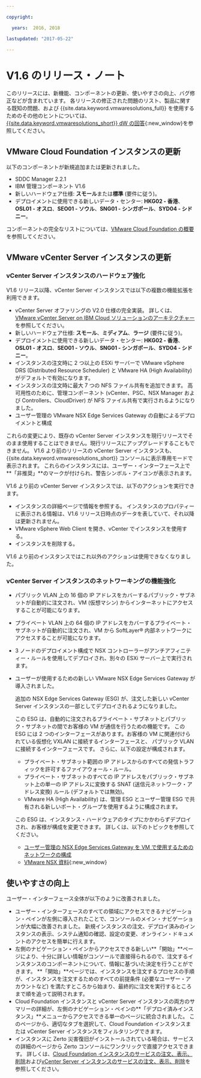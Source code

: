 ```yaml
---

copyright:

  years:  2016, 2018

lastupdated: "2017-05-22"

---
```


# V1.6 のリリース・ノート

このリリースには、新機能、コンポーネントの更新、使いやすさの向上、バグ修正などが含まれています。 各リリースの修正された問題のリスト、製品に関する既知の問題、および {{site.data.keyword.vmwaresolutions_full}} を使用するためのその他のヒントについては、[{{site.data.keyword.vmwaresolutions_short}} dW の回答](https://developer.ibm.com/answers/topics/cloudvmw/){:new_window}を参照してください。

## VMware Cloud Foundation インスタンスの更新

以下のコンポーネントが新規追加または更新されました。

*  SDDC Manager 2.2.1
*  IBM 管理コンポーネント V1.6
*  新しいハードウェア仕様: **スモール**または**標準** (要件に従う)。
*  デプロイメントに使用できる新しいデータ・センター: **HKG02 - 香港**、**OSL01 - オスロ**、**SEO01 - ソウル**、**SNG01 - シンガポール**、**SYD04 - シドニー**。

コンポーネントの完全なリストについては、[VMware Cloud Foundation の概要](../sddc/sd_cloudfoundationoverview.html)を参照してください。

## VMware vCenter Server インスタンスの更新

### vCenter Server インスタンスのハードウェア強化

V1.6 リリース以降、vCenter Server インスタンスでは以下の複数の機能拡張を利用できます。

*  vCenter Server オファリングの V2.0 仕様の完全実装。 詳しくは、[VMware vCenter Server on IBM Cloud ソリューションのアーキテクチャー](https://www.ibm.com/devops/method/content/architecture/virtualizationArchitecture#2_0)を参照してください。
*  新しいハードウェア仕様: **スモール**、**ミディアム**、**ラージ** (要件に従う)。
*  デプロイメントに使用できる新しいデータ・センター: **HKG02 - 香港**、**OSL01 - オスロ**、**SEO01 - ソウル**、**SNG01 - シンガポール**、**SYD04 - シドニー**。
*  インスタンスの注文時に 2 つ以上の ESXi サーバーで VMware vSphere DRS (Distributed Resource Scheduler) と VMware HA (High Availability) がデフォルトで有効になります。
*  インスタンスの注文時に最大 7 つの NFS ファイル共有を追加できます。 高可用性のために、管理コンポーネント (vCenter、PSC、NSX Manager および Controllers、CloudDriver) が NFS ファイル共有で実行されるようになりました。
*  ユーザー管理の VMware NSX Edge Services Gateway の自動によるデプロイメントと構成

これらの変更により、既存の vCenter Server インスタンスを現行リリースでそのまま使用することはできません。現行リリースにアップグレードすることもできません。 V1.6 より前のリリースの vCenter Server インスタンスも、{{site.data.keyword.vmwaresolutions_short}} コンソールに表示専用モードで表示されます。 これらのインスタンスには、ユーザー・インターフェース上で**「非推奨」**のマークが付けられ、警告シンボル・アイコンが表示されます。

V1.6 より前の vCenter Server インスタンスでは、以下のアクションを実行できます。

*  インスタンスの詳細ページで情報を参照する。 インスタンスのプロパティーに表示される情報は、V1.6 リリース日時点のデータを表していて、それ以降は更新されません。
*  VMware vSphere Web Client を開き、vCenter でインスタンスを使用する。
*  インスタンスを削除する。

V1.6 より前のインスタンスではこれ以外のアクションは使用できなくなりました。

### vCenter Server インスタンスのネットワーキングの機能強化

*  パブリック VLAN 上の 16 個の IP アドレスをカバーするパブリック・サブネットが自動的に注文され、VM (仮想マシン) からインターネットにアクセスすることが可能になります。
*  プライベート VLAN 上の 64 個の IP アドレスをカバーするプライベート・サブネットが自動的に注文され、VM から SoftLayer® 内部ネットワークにアクセスすることが可能になります。
*  3 ノードのデプロイメント構成で NSX コントローラーがアンチアフィニティー・ルールを使用してデプロイされ、別々の ESXi サーバー上で実行されます。
*  ユーザーが使用するための新しい VMware NSX Edge Services Gateway が導入されました。

   追加の NSX Edge Services Gateway (ESG) が、注文した新しい vCenter Server インスタンスの一部としてデプロイされるようになりました。

   この ESG は、自動的に注文されるプライベート・サブネットとパブリック・サブネットの間でお客様の VM が通信を行うための機能です。
   この ESG には  2 つのインターフェースがあります。お客様の VM に関連付けられている仮想化 VXLAN に接続するインターフェースと、
   パブリック VLAN に接続するインターフェースです。 さらに、以下の設定が構成されます。
   *  プライベート・サブネット範囲の IP アドレスからのすべての発信トラフィックを許可するファイアウォール・ルール。
   *  プライベート・サブネットのすべての IP アドレスをパブリック・サブネット上の単一の IP アドレスに変換する SNAT (送信元ネットワーク・アドレス変換) ルール (デフォルトでは無効)。
   * VMware HA (High Availability) は、管理 ESG とユーザー管理 ESG で共有される新しいポート・グループを使用するように構成されます。

   この ESG は、インスタンス・ハードウェアのタイプにかかわらずデプロイされ、お客様が構成を変更できます。 詳しくは、以下のトピックを参照してください。
   *  [ユーザー管理の NSX Edge Services Gateway を VM で使用するためのネットワークの構成](../vcenter/vc_esg_config.html)
   *  [VMware NSX 資料](https://pubs.vmware.com/NSX-6/index.jsp?topic=%2Fcom.vmware.nsx.admin.doc%2FGUID-3F96DECE-33FB-43EE-88D7-124A730830A4.html){:new_window}

## 使いやすさの向上

ユーザー・インターフェース全体が以下のように改善されました。

*  ユーザー・インターフェースのすべての領域にアクセスできるナビゲーション・ペインが左側に導入されたことで、コンソールのメイン・ナビゲーションが大幅に改善されました。 新規インスタンスの注文、デプロイ済みのインスタンスの表示、システム通知の確認、設定の変更、オンライン・ドキュメントのアクセスを簡単に行えます。
*  左側のナビゲーション・ペインからアクセスできる新しい**「開始」**ページにより、十分に詳しい情報がコンソールで直接得られるので、注文するインスタンスのコンポーネントについて、情報に基づいた決定を行うことができます。 **「開始」**ページでは、インスタンスを注文するプロセスの手順が、インスタンスを注文するためのすべての前提条件 (必要なユーザー・アカウントなど) を満たすところから始まり、最終的に注文を実行するところまで順を追って説明されます。
*  Cloud Foundation インスタンスと vCenter Server インスタンスの両方のサマリーの詳細が、左側のナビゲーション・ペインの**「デプロイ済みインスタンス」**メニューからアクセスできる単一のページに統合されました。 このページから、適切なタブを選択して、Cloud Foundation インスタンスまたは vCenter Server インスタンスをフィルタリングできます。
* インスタンスに Zerto 災害復旧がインストールされている場合は、サービスの詳細のページから Zerto コンソールにワンクリックで直接アクセスできます。 詳しくは、[Cloud Foundation インスタンスのサービスの注文、表示、削除](../sddc/sd_addingremovingservices.html)および[vCenter Server インスタンスのサービスの注文、表示、削除](../vcenter/vc_addingremovingservices.html)を参照してください。
